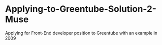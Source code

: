 # Applying-to-Greentube-Solution-2-Muse
Applying for Front-End developer position to Greentube with an example in 2009
